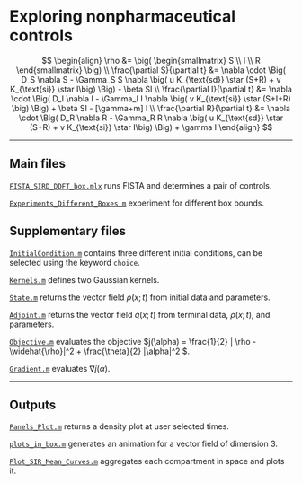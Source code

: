 # Exploring nonpharmaceutical controls

$$
\begin{align}
	\rho &= \big( \begin{smallmatrix} S \\ I \\ R \end{smallmatrix} \big)
	\\
	\frac{\partial S}{\partial t} &=
            \nabla \cdot \Big( D_S \nabla S - \Gamma_S S \nabla \big( u K_{\text{sd}} \star (S+R) + v K_{\text{si}}
                                \star I\big)  \Big) - \beta SI
	\\
	\frac{\partial I}{\partial t} &=
           \nabla \cdot \Big( D_I \nabla I - \Gamma_I I \nabla \big( v K_{\text{si}} \star (S+I+R) \big)  \Big)
                + \beta SI - [\gamma+m] I
	\\
	\frac{\partial R}{\partial t} &=
           \nabla \cdot \Big( D_R \nabla R - \Gamma_R R \nabla \big( u K_{\text{sd}} \star (S+R) +  v K_{\text{si}}
                                 \star I\big)  \Big) + \gamma I
\end{align}
$$

---
## Main files

[`FISTA_SIRD_DDFT_box.mlx`](FISTA_SIRD_DDFT_box.mlx) runs FISTA and determines a pair of controls.

[`Experiments_Different_Boxes.m`](Experiments_Different_Boxes.m) experiment for different box bounds.





## Supplementary files


[`InitialCondition.m`](InitialCondition.m) contains three different initial conditions, can be selected using the keyword `choice`.

[`Kernels.m`](Kernels.m) defines two Gaussian kernels.

[`State.m`](State.m) returns the vector field $\rho(x;t)$ from initial data and parameters.

[`Adjoint.m`](Adjoint.m) returns the vector field $q(x;t)$ from terminal data, $\rho(x;t)$, and parameters.

[`Objective.m`](Objective.m) evaluates the objective $j(\alpha) = \frac{1}{2} \| \rho - \widehat{\rho}\|^2 + \frac{\theta}{2} \|\alpha\|^2 $.

[`Gradient.m`](Gradient.m) evaluates $\nabla j(\alpha)$.


---

## Outputs

[`Panels_Plot.m`](Panels_Plot.m) returns a density plot at user selected times.

[`plots_in_box.m`](plots_in_box.m) generates an animation for a vector field of dimension 3.

[`Plot_SIR_Mean_Curves.m`](Plot_SIR_Mean_Curves.m) aggregates each compartment in space and plots it.

